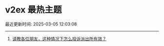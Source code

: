 # v2ex 最热主题

最近更新时间: 2025-03-05 12:03:08

--- 
1. [请教各位朋友，这种情况下怎么投诉派出所有效？](https://www.v2ex.com/t/1115944) 
